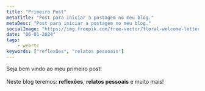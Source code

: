 ```yaml
---
title: "Primeiro Post"
metaTitle: "Post para iniciar a postagem no meu blog."
metaDesc: "Post para iniciar a postagem no meu blog."
socialImage: "https://img.freepik.com/free-vector/floral-welcome-lettering-concept_23-2147902326.jpg?size=338&ext=jpg&ga=GA1.1.1412446893.1704499200&semt=ais"
date: "06-01-2024"
tags:
    - webrtc
keywords: ["reflexões", "relatos pessoais"]
---
```


Seja bem vindo ao meu primeiro post!
<br>
<br>
Neste blog teremos: **reflexões**, **relatos pessoais** e muito mais!